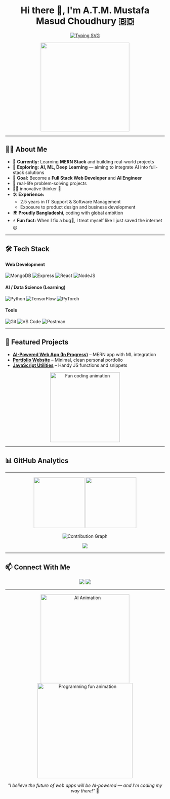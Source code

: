 <!-- Profile Header -->
<h1 align="center">Hi there 👋, I'm A.T.M. Mustafa Masud Choudhury 🇧🇩</h1>

<!-- Typing animation for title -->
<p align="center">
  <a href="https://git.io/typing-svg">
    <img src="https://readme-typing-svg.herokuapp.com?font=Fira+Code&size=22&pause=1000&color=2AA889&center=true&vCenter=true&width=600&lines=Junior+MERN+Developer;Aspiring+Full+Stack+Engineer;Future+AI+Engineer;Building+Clean+and+Smart+Solutions" alt="Typing SVG" />
  </a>
</p>

<!-- Developer animated illustration -->
<p align="center">
  <img src="https://raw.githubusercontent.com/0xabdulkhalid/0xabdulkhalid/main/assets/mdImages/programmer.gif" width="280"/>
</p>


---

## 👨‍💻 About Me  
- 🌱 **Currently:** Learning **MERN Stack** and building real-world projects  
- 🔭 **Exploring:** **AI, ML, Deep Learning** — aiming to integrate AI into full-stack solutions  
- 🎯 **Goal:** Become a **Full Stack Web Developer** and **AI Engineer**
- 🧠 real-life problem-solving projects
- 🧑‍💻 innovative thinker 🧠
- 🛠 **Experience:**  
  - 2.5 years in IT Support & Software Management  
  - Exposure to product design and business development  
- 🌍 **Proudly Bangladeshi**, coding with global ambition  
- ⚡ **Fun fact:** When I fix a bug🐞, I treat myself like I just saved the internet 😄  

---

## 🛠 Tech Stack  

#### **Web Development**  
![MongoDB](https://img.shields.io/badge/MongoDB-%2347A248.svg?style=for-the-badge&logo=mongodb&logoColor=white)
![Express](https://img.shields.io/badge/Express.js-%23000000.svg?style=for-the-badge&logo=express&logoColor=white)
![React](https://img.shields.io/badge/React-%2361DAFB.svg?style=for-the-badge&logo=react&logoColor=black)
![NodeJS](https://img.shields.io/badge/Node.js-%23339933.svg?style=for-the-badge&logo=nodedotjs&logoColor=white)

#### **AI / Data Science (Learning)**  
![Python](https://img.shields.io/badge/Python-%233776AB.svg?style=for-the-badge&logo=python&logoColor=white)
![TensorFlow](https://img.shields.io/badge/TensorFlow-%23FF6F00.svg?style=for-the-badge&logo=tensorflow&logoColor=white)
![PyTorch](https://img.shields.io/badge/PyTorch-%23EE4C2C.svg?style=for-the-badge&logo=pytorch&logoColor=white)

#### **Tools**  
![Git](https://img.shields.io/badge/Git-%23F05032.svg?style=for-the-badge&logo=git&logoColor=white)
![VS Code](https://img.shields.io/badge/VSCode-%23007ACC.svg?style=for-the-badge&logo=visual-studio-code&logoColor=white)
![Postman](https://img.shields.io/badge/Postman-%23FF6C37.svg?style=for-the-badge&logo=postman&logoColor=white)

---

## 🌟 Featured Projects  
- **[AI-Powered Web App (In Progress)](https://github.com/Tahmidchy)** – MERN app with ML integration  
- **[Portfolio Website](https://github.com/Tahmidchy)** – Minimal, clean personal portfolio  
- **[JavaScript Utilities](https://github.com/Tahmidchy)** – Handy JS functions and snippets  

<p align="center">
  <img src="https://media.giphy.com/media/l3vR85PnGsBwu1PFK/giphy.gif" width="220" alt="Fun coding animation"/>
</p>

---

## 📊 GitHub Analytics  

---

<p align="center">
  <img src="https://github-readme-stats.vercel.app/api?username=Tahmidchy&show_icons=true&theme=radical" height="160"/>
  <img src="https://github-readme-streak-stats.herokuapp.com/?user=Tahmidchy&theme=radical" height="160"/>
</p>


<!-- Contribution graph -->
<p align="center">
  <img src="https://github-readme-activity-graph.vercel.app/graph?username=Tahmidchy&theme=react-dark" alt="Contribution Graph"/>
</p>

<!-- GitHub trophies -->
<p align="center">
  <img src="https://github-profile-trophy.vercel.app/?username=Tahmidchy&theme=algolia&margin-w=15&margin-h=15" />
</p>

---

## 📫 Connect With Me  
<p align="center">
  <a href="https://www.linkedin.com/in/a-t-m-mustafa-masud-chowdhury/"><img src="https://img.shields.io/badge/LinkedIn-%230A66C2.svg?style=for-the-badge&logo=linkedin&logoColor=white"/></a>
  <a href="https://github.com/Tahmidchy"><img src="https://img.shields.io/badge/GitHub-%23181717.svg?style=for-the-badge&logo=github&logoColor=white"/></a>
</p>

---

<p align="center">
   <img src="https://media.giphy.com/media/f3iwJFOVOwuy7K6FFw/giphy.gif" width="280" alt="AI Animation"/>
  <img src="https://media.giphy.com/media/qgQUggAC3Pfv687qPC/giphy.gif" width="300" alt="Programming fun animation"/>
</p>

<p align="center"><i>"I believe the future of web apps will be AI-powered — and I'm coding my way there!"</i> 🚀</p>







